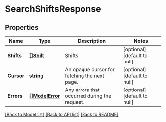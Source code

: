 # SearchShiftsResponse

## Properties
Name | Type | Description | Notes
------------ | ------------- | ------------- | -------------
**Shifts** | [**[]Shift**](Shift.md) | Shifts. | [optional] [default to null]
**Cursor** | **string** | An opaque cursor for fetching the next page. | [optional] [default to null]
**Errors** | [**[]ModelError**](Error.md) | Any errors that occurred during the request. | [optional] [default to null]

[[Back to Model list]](../README.md#documentation-for-models) [[Back to API list]](../README.md#documentation-for-api-endpoints) [[Back to README]](../README.md)

